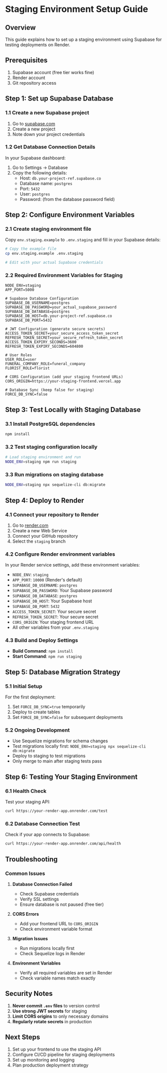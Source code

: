 # Staging Environment Setup Guide

## Overview
This guide explains how to set up a staging environment using Supabase for testing deployments on Render.

## Prerequisites
1. Supabase account (free tier works fine)
2. Render account
3. Git repository access

## Step 1: Set up Supabase Database

### 1.1 Create a new Supabase project
1. Go to [supabase.com](https://supabase.com)
2. Create a new project
3. Note down your project credentials

### 1.2 Get Database Connection Details
In your Supabase dashboard:
1. Go to Settings → Database
2. Copy the following details:
   - Host: `db.your-project-ref.supabase.co`
   - Database name: `postgres`
   - Port: `5432`
   - User: `postgres`
   - Password: (from the database password field)

## Step 2: Configure Environment Variables

### 2.1 Create staging environment file
Copy `env.staging.example` to `.env.staging` and fill in your Supabase details:

```bash
# Copy the example file
cp env.staging.example .env.staging

# Edit with your actual Supabase credentials
```

### 2.2 Required Environment Variables for Staging
```env
NODE_ENV=staging
APP_PORT=5000

# Supabase Database Configuration
SUPABASE_DB_USERNAME=postgres
SUPABASE_DB_PASSWORD=your_actual_supabase_password
SUPABASE_DB_DATABASE=postgres
SUPABASE_DB_HOST=db.your-project-ref.supabase.co
SUPABASE_DB_PORT=5432

# JWT Configuration (generate secure secrets)
ACCESS_TOKEN_SECRET=your_secure_access_token_secret
REFRESH_TOKEN_SECRET=your_secure_refresh_token_secret
ACCESS_TOKEN_EXPIRY_SECONDS=3600
REFRESH_TOKEN_EXPIRY_SECONDS=604800

# User Roles
USER_ROLE=user
FUNERAL_COMPANY_ROLE=funeral_company
FLORIST_ROLE=florist

# CORS Configuration (add your staging frontend URLs)
CORS_ORIGIN=https://your-staging-frontend.vercel.app

# Database Sync (keep false for staging)
FORCE_DB_SYNC=false
```

## Step 3: Test Locally with Staging Database

### 3.1 Install PostgreSQL dependencies
```bash
npm install
```

### 3.2 Test staging configuration locally
```bash
# Load staging environment and run
NODE_ENV=staging npm run staging
```

### 3.3 Run migrations on staging database
```bash
NODE_ENV=staging npx sequelize-cli db:migrate
```

## Step 4: Deploy to Render

### 4.1 Connect your repository to Render
1. Go to [render.com](https://render.com)
2. Create a new Web Service
3. Connect your GitHub repository
4. Select the `staging` branch

### 4.2 Configure Render environment variables
In your Render service settings, add these environment variables:
- `NODE_ENV`: `staging`
- `APP_PORT`: `10000` (Render's default)
- `SUPABASE_DB_USERNAME`: `postgres`
- `SUPABASE_DB_PASSWORD`: Your Supabase password
- `SUPABASE_DB_DATABASE`: `postgres`
- `SUPABASE_DB_HOST`: Your Supabase host
- `SUPABASE_DB_PORT`: `5432`
- `ACCESS_TOKEN_SECRET`: Your secure secret
- `REFRESH_TOKEN_SECRET`: Your secure secret
- `CORS_ORIGIN`: Your staging frontend URL
- All other variables from your `.env.staging`

### 4.3 Build and Deploy Settings
- **Build Command**: `npm install`
- **Start Command**: `npm run staging`

## Step 5: Database Migration Strategy

### 5.1 Initial Setup
For the first deployment:
1. Set `FORCE_DB_SYNC=true` temporarily
2. Deploy to create tables
3. Set `FORCE_DB_SYNC=false` for subsequent deployments

### 5.2 Ongoing Development
- Use Sequelize migrations for schema changes
- Test migrations locally first: `NODE_ENV=staging npx sequelize-cli db:migrate`
- Deploy to staging to test migrations
- Only merge to main after staging tests pass

## Step 6: Testing Your Staging Environment

### 6.1 Health Check
Test your staging API:
```bash
curl https://your-render-app.onrender.com/test
```

### 6.2 Database Connection Test
Check if your app connects to Supabase:
```bash
curl https://your-render-app.onrender.com/api/health
```

## Troubleshooting

### Common Issues

1. **Database Connection Failed**
   - Check Supabase credentials
   - Verify SSL settings
   - Ensure database is not paused (free tier)

2. **CORS Errors**
   - Add your frontend URL to `CORS_ORIGIN`
   - Check environment variable format

3. **Migration Issues**
   - Run migrations locally first
   - Check Sequelize logs in Render

4. **Environment Variables**
   - Verify all required variables are set in Render
   - Check variable names match exactly

## Security Notes

1. **Never commit `.env` files** to version control
2. **Use strong JWT secrets** for staging
3. **Limit CORS origins** to only necessary domains
4. **Regularly rotate secrets** in production

## Next Steps

1. Set up your frontend to use the staging API
2. Configure CI/CD pipeline for staging deployments
3. Set up monitoring and logging
4. Plan production deployment strategy
